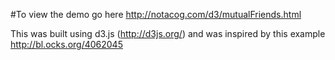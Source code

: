 #To view the demo go here http://notacog.com/d3/mutualFriends.html

This was built using d3.js (http://d3js.org/) and was inspired by this example http://bl.ocks.org/4062045